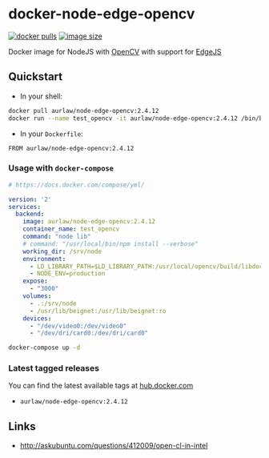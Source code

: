 # docker-node-edge-opencv 
[![docker pulls](https://img.shields.io/docker/pulls/aurlaw/node-edge-opencv.svg)](https://registry.hub.docker.com/u/aurlaw/node-edge-opencv/) [![image size](https://img.shields.io/imagelayers/image-size/aurlaw/node-edge-opencv/latest.svg)](https://imagelayers.io/?images=aurlaw%2Fnode-edge-opencv:latest)


Docker image for NodeJS with [OpenCV](http://opencv.org/) with support for [EdgeJS](https://github.com/tjanczuk/edge)

## Quickstart

- In your shell:

```sh
docker pull aurlaw/node-edge-opencv:2.4.12
docker run --name test_opencv -it aurlaw/node-edge-opencv:2.4.12 /bin/bash
```

- In your `Dockerfile`:

```
FROM aurlaw/node-edge-opencv:2.4.12
```


### Usage with `docker-compose`

```yaml
# https://docs.docker.com/compose/yml/

version: '2'
services:
  backend:
    image: aurlaw/node-edge-opencv:2.4.12
    container_name: test_opencv
    command: "node lib"
    # command: "/usr/local/bin/npm install --verbose"
    working_dir: /srv/node
    environment:
      - LD_LIBRARY_PATH=$LD_LIBRARY_PATH:/usr/local/opencv/build/libdocke
      - NODE_ENV=production
    expose:
      - "3000"
    volumes:
      - .:/srv/node
      - /usr/lib/beignet:/usr/lib/beignet:ro
    devices:
      - "/dev/video0:/dev/video0"
      - "/dev/dri/card0:/dev/dri/card0"
```

```sh
docker-compose up -d
```


### Latest tagged releases

You can find the latest available tags at [hub.docker.com](https://hub.docker.com/r/aurlaw/node-opencv/tags/)

- `aurlaw/node-edge-opencv:2.4.12`


## Links

- http://askubuntu.com/questions/412009/open-cl-in-intel
